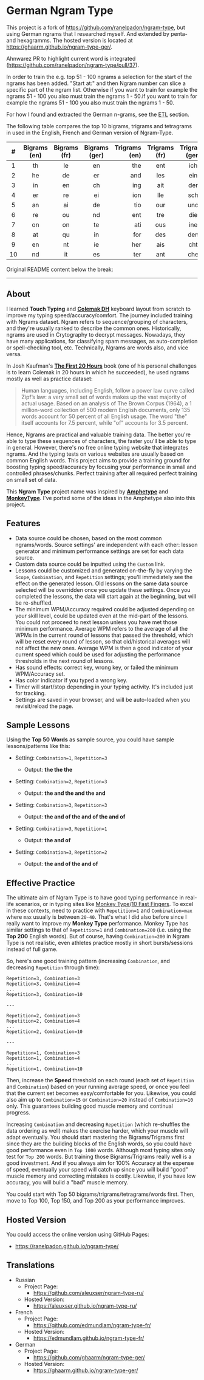 # German Ngram Type

This project is a fork of https://github.com/ranelpadon/ngram-type, 
but using German ngrams that I researched myself. And extended by penta- and hexagramms. The hosted version 
is located at https://ghaarm.github.io/ngram-type-ger/.

Ahnwarez PR to highlight current word is integrated (https://github.com/ranelpadon/ngram-type/pull/37).

In order to train the e.g. top 51 - 100 ngrams a selection for the start of the ngrams has been added. "Start at:" and then Ngram number can slice a specific part of the ngram list. Otherwise if you want to train for example the ngrams 51 - 100 you also must train the ngrams 1 - 50.if you want to train for example the ngrams 51 - 100 you also must train the ngrams 1 - 50.

For how I found and extracted the German n-grams, see the 
[ETL](https://github.com/ghaarm/ngram-type-ger/tree/master/etl) section.


The following table compares the top 10 bigrams, trigrams and tetragrams in used in 
the English, French and German version of Ngram-Type. 

|  # | Bigrams (en) | Bigrams (fr) |  Bigrams (ger) |Trigrams (en) | Trigrams (fr) | Trigrams (ger) | Tetragrams (en) | Tetragrams (fr) | Tetragrams (ger) |
|:--:|:------------:|:------------:|:--------------:|-------------:|:-------------:|:--------------:|:---------------:|:---------------:|:----------------:|
|  1 |      th      |      le      |       en       |     the      |      ent      |       ich       |      tion       |       dans      |       eine      |
|  2 |      he      |      de      |       er       |     and      |      les      |       ein       |      atio       |       ment      |       icht      |
|  3 |      in      |      en      |       ch       |     ing      |      ait      |       der       |      that       |       pour      |       chen      |
|  4 |      er      |      re      |       ei       |     ion      |      lle      |       sch       |      ther       |       omme      |       lich      |
|  5 |      an      |      ai      |       de       |     tio      |      our      |       und       |      with       |       étai      |       sich      |
|  6 |      re      |      ou      |       nd       |     ent      |      tre      |       die       |      ment       |       plus      |       nich      |
|  7 |      on      |      on      |       te       |     ati      |      ous      |       ine       |      ions       |       tout      |       sche      |
|  8 |      at      |      qu      |       in       |     for      |      des      |       den       |      this       |       vous      |       sein      |
|  9 |      en      |      nt      |       ie       |     her      |      ais      |       cht       |      here       |       tait      |       nder      |
| 10 |      nd      |      it      |       es       |     ter      |      ant      |       che       |      from       |       mais      |       chte      |

Original README content below the break:

---

## About

I learned **Touch Typing** and [**Colemak DH**](https://colemakmods.github.io/mod-dh/) keyboard layout from scratch to improve my typing speed/accuracy/comfort. The journey included training with Ngrams dataset. Ngram refers to sequence/grouping of characters, and they're usually ranked to describe the common ones. Historically, ngrams are used in Crytography to decrypt messages. Nowadays, they have many applications, for classifying spam messages, as auto-completion or spell-checking tool, etc. Technically, Ngrams are words also, and vice versa.

In Josh Kaufman's [**The First 20 Hours**](https://first20hours.com/) book (one of his personal challenges is to learn Colemak in 20 hours in which he succeeded), he used ngrams mostly as well as practice dataset:

> Human languages, including English, follow a power law curve called Zipf’s law: a very small set of words makes up the vast majority of actual usage. Based on an analysis of The Brown Corpus (1964), a 1 million-word collection of 500 modern English documents, only 135 words account for 50 percent of all English usage. The word "the" itself accounts for 7.5 percent, while "of" accounts for 3.5 percent.

Hence, Ngrams are practical and valuable training data. The better you're able to type these sequences of characters, the faster you'll be able to type in general. However, there's no free online typing website that integrates ngrams. And the typing tests on various websites are usually based on common English words. This project aims to provide a training ground for boosting typing speed/accuracy by focusing your performance in small and controlled phrases/chunks. Perfect training after all required perfect training on small set of data.

This **Ngram Type** project name was inspired by [**Amphetype**](https://github.com/webiest/amphetype) and [**MonkeyType**](https://monkeytype.com/). I've ported some of the ideas in the Amphetype also into this project.


## Features
* Data source could be chosen, based on the most common ngrams/words. Source settings' are independent with each other: lesson generator and minimum performance settings are set for each data source.
* Custom data source could be inputted using the `Custom` link.
* Lessons could be customized and generated on-the-fly by varying the `Scope`, `Combination`, and `Repetition` settings; you'll immediately see the effect on the generated lesson. Old lessons on the same data source selected will be overridden once you update these settings. Once you completed the lessons, the data will start again at the beginning, but will be re-shuffled.
* The minimum WPM/Accuracy required could be adjusted depending on your skill level, could be updated even at the mid-part of the lessons. You could not proceed to next lesson unless you have met those minimum performance. Average WPM refers to the average of all the WPMs in the current round of lessons that passed the threshold, which will be reset every round of lesson, so that old/historical averages will not affect the new ones. Average WPM is then a good indicator of your current speed which could be used for adjusting the performance thresholds in the next round of lessons.
* Has sound effects: correct key, wrong key, or failed the minimum WPM/Accuracy set.
* Has color indicator if you typed a wrong key.
* Timer will start/stop depending in your typing activity. It's included just for tracking.
* Settings are saved in your browser, and will be auto-loaded when you revisit/reload the page.


## Sample Lessons
Using the **Top 50 Words** as sample source, you could have sample lessons/patterns like this:
- Setting: `Combination=1`, `Repetition=3`
    - Output: **the the the**

- Setting: `Combination=2`, `Repetition=3`
    - Output: **the and the and the and**

- Setting: `Combination=3`, `Repetition=3`
    - Output: **the and of the and of the and of**

- Setting: `Combination=3`, `Repetition=1`
    - Output: **the and of**

- Setting: `Combination=3`, `Repetition=2`
    - Output: **the and of the and of**


## Effective Practice
The ultimate aim of Ngram Type is to have good typing performance in real-life scenarios, or in typing sites like [Monkey Type](https://monkeytype.com/)/[10 Fast Fingers](https://10fastfingers.com/). To excel in these contexts, need to practice with `Repetition=1` and `Combination=max` where `max` usually is between `20-40`. That's what I did also before since I really want to improve my **Monkey Type** performance. Monkey Type has similar settings to that of `Repetition=1` and `Combination=200` (i.e. using the **Top 200** English words). But of course, having `Combination=200` in Ngram Type is not realistic, even athletes practice mostly in short bursts/sessions instead of full game.

So, here's one good training pattern (increasing `Combination`, and decreasing `Repetition` through time):

```
Repetition=3, Combination=3
Repetition=3, Combination=4
...
Repetition=3, Combination=10

---

Repetition=2, Combination=3
Repetition=2, Combination=4
...
Repetition=2, Combination=10

---

Repetition=1, Combination=3
Repetition=1, Combination=4
...
Repetition=1, Combination=10
```

Then, increase the **Speed** threshold on each round (each set of `Repetition` and `Combination`) based on your running average speed, or once you feel that the current set becomes easy/comfortable for you. Likewise, you could also aim up to `Combination=15` or `Combination=20` instead of `Combination=10` only. This guarantees building good muscle memory and continual progress.

Increasing `Combination` and decreasing `Repetition` (which re-shuffles the data ordering as well) makes the exercise harder, which your muscle will adapt eventually. You should start mastering the Bigrams/Trigrams first since they are the building blocks of the English words, so you could have good performance even in `Top 1000` words. Although most typing sites only test for `Top 200` words. But training those Bigrams/Trigrams really well is a good investment. And if you always aim for 100% Accuracy at the expense of speed, eventually your speed will catch up since you will build "good" muscle memory and correcting mistakes is costly. Likewise, if you have low accuracy, you will build a "bad" muscle memory.

You could start with Top 50 bigrams/trigrams/tetragrams/words first. Then, move to Top 100, Top 150, and Top 200 as your performance improves.

## Hosted Version
You could access the online version using GitHub Pages:
- https://ranelpadon.github.io/ngram-type/

## Translations
- Russian
  - Project Page:
    - https://github.com/aleuxser/ngram-type-ru/
  - Hosted Version:
    - https://aleuxser.github.io/ngram-type-ru/
- French
  - Project Page:
    - https://github.com/edmundlam/ngram-type-fr/
  - Hosted Version:
    - https://edmundlam.github.io/ngram-type-fr/
- German
  - Project Page:
    - https://github.com/ghaarm/ngram-type-ger/
  - Hosted Version:
    - https://ghaarm.github.io/ngram-type-ger/

